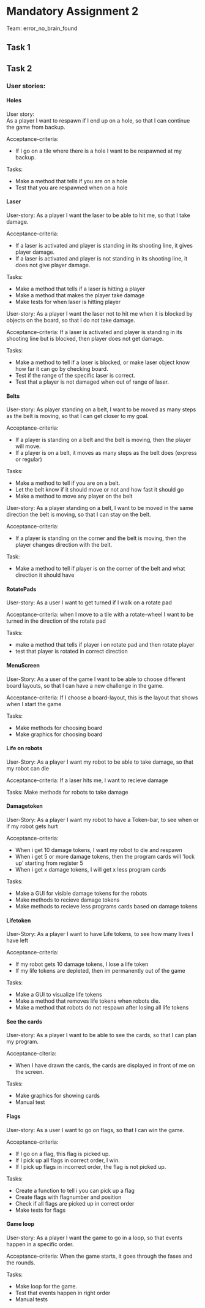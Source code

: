 # Mandatory Assignment 2 
Team: error_no_brain_found

## Task 1


## Task 2
### User stories:

#### Holes 

User story:  
As a player I want to respawn if I end up on a hole, so that I can continue the game from backup.

Acceptance-criteria:  
-   If I go on a tile where there is a hole I want to be respawned at my backup.  

Tasks:  
-   Make a method that tells if you are on a hole     
-   Test that you are respawned when on a hole   

#### Laser

User-story:
As a player I want the laser to be able to hit me, so that I take damage.

Acceptance-criteria: 
-   If a laser is activated and player is standing in its shooting line, it gives player damage.
-   If a laser is activated and player is not standing in its shooting line, it does not give player damage.

Tasks:
-   Make a method that tells if a laser is hitting a player 
-   Make a method that makes the player take damage 
-   Make tests for when laser is hitting player

User-story:
As a player I want the laser not to hit me when it is blocked by objects on the board, so that I do not take damage.

Acceptance-criteria: 
If a laser is activated and player is standing in its shooting line but is blocked, then player does not get damage.

Tasks:
-   Make a method to tell if a laser is blocked, or make laser object know how far it can go by checking board.
-   Test if the range of the specific laser is correct.
-   Test that a player is not damaged when out of range of laser. 

#### Belts

User-story:
As player standing on a belt, I want to be moved as many steps as the belt is moving, so that I can get closer to my goal.

Acceptance-criteria:
-   If a player is standing on a belt and the belt is moving, then the player will move.
-   If a player is on a belt, it moves as many steps as the belt does (express or regular)

Tasks:
-   Make a method to tell if you are on a belt. 
-   Let the belt know if it should move or not and how fast it should go
-   Make a method to move any player on the belt

User-story:
As a player standing on a belt, I want to be moved in the same direction the belt is moving, so that I can stay on the belt.

Acceptance-criteria:
-   If a player is standing on the corner and the belt is moving, then the player changes direction with the belt.

Task:
-   Make a method to tell if player is on the corner of the belt and what direction it 
should have

#### RotatePads

User-story:
As a user I want to get turned if I walk on a rotate pad

Acceptance-criteria:
when I move to a tile with a rotate-wheel I want to be turned in the direction of the rotate pad

Tasks:
-   make a method that tells if player i on rotate pad and then rotate player 
-   test that player is rotated in correct direction

#### MenuScreen

User-Story:
As a user of the game I want to be able to choose different board layouts, so that I can have a new challenge in the game.

Acceptance-criteria:
If I choose a board-layout, this is the layout that shows when I start the game

Tasks:
-   Make methods for choosing board
-   Make graphics for choosing board

#### Life on robots

User-Story:
As a player I want my robot to be able to take damage, so that my robot can die

Acceptance-criteria:
If a laser hits me, I want to recieve damage

Tasks:
Make methods for robots to take damage

#### Damagetoken

User-Story:
As a player I want my robot to have a Token-bar, to see when or if my robot gets hurt

Acceptance-criteria:
-   When i get 10 damage tokens, I want my robot to die and respawn
-   When i get 5 or more damage tokens, then the program cards will 'lock up' starting from register 5
-   When i get x damage tokens, I will get x less program cards

Tasks:
-   Make a GUI for visible damage tokens for the robots
-   Make methods to recieve damage tokens
-   Make methods to recieve less programs cards based on damage tokens

#### Lifetoken

User-Story: 
As a player I want to have Life tokens, to see how many lives I have left

Acceptance-criteria:
-   If my robot gets 10 damage tokens, I lose a life token
-   If my life tokens are depleted, then im permanently out of the game

Tasks:
-   Make a GUI to visualize life tokens
-   Make a method that removes life tokens when robots die.    
-   Make a method that robots do not respawn after losing all life tokens

#### See the cards

User-story:
As a player I want to be able to see the cards, so that I can plan my program. 

Acceptance-citeria:
-   When I have drawn the cards, the cards are displayed in front of me on the screen.

Tasks:
-   Make graphics for showing cards 
-   Manual test

#### Flags 

User-story:
As a user I want to go on flags, so that I can win the game. 

Acceptance-criteria:
-   If I go on a flag, this flag is picked up.
-   If I pick up all flags in correct order, I win.
-   If I pick up flags in incorrect order, the flag is not picked up.

Tasks: 
-   Create a function to tell i you can pick up a flag 
-   Create flags with flagnumber and position 
-   Check if all flags are picked up in correct order 
-   Make tests for flags 

#### Game loop
User-story:
As a player I want the game to go in a loop, so that events happen in a specific order. 

Acceptance-criteria:
When the game starts, it goes through the fases and the rounds. 

Tasks:
-   Make loop for the game. 
-   Test that events happen in right order
-   Manual tests   